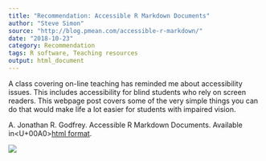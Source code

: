 ```yaml
---
title: "Recommendation: Accessible R Markdown Documents"
author: "Steve Simon"
source: "http://blog.pmean.com/accessible-r-markdown/"
date: "2018-10-23"
category: Recommendation
tags: R software, Teaching resources
output: html_document
---
```


A class covering on-line teaching has reminded me about accessibility
issues. This includes accessibility for blind students who rely on
screen readers. This webpage post covers some of the very simple things
you can do that would make life a lot easier for students with impaired
vision.

<!---More--->

A. Jonathan R. Godfrey. Accessible R Markdown Documents. Available
in<U+00A0>[html format](https://r-resources.massey.ac.nz/rmarkdown/).

![](http://www.pmean.com/images/accessible-r-markdown01.png)




